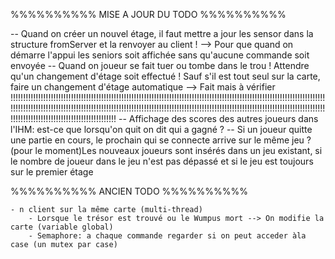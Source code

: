 %%%%%%%%%% MISE A JOUR DU TODO %%%%%%%%%%

-- Quand on créer un nouvel étage, il faut mettre a jour les sensor dans la structure fromServer et la renvoyer au client ! --> Pour que quand on démarre l'appui les seniors soit affichée sans qu'aucune commande soit envoyée
-- Quand on joueur se fait tuer ou tombe dans le trou ! Attendre qu'un changement d'étage soit effectué ! Sauf s'il est tout seul sur la carte, faire un changement d'étage automatique --> Fait mais à vérifier !!!!!!!!!!!!!!!!!!!!!!!!!!!!!!!!!!!!!!!!!!!!!!!!!!!!!!!!!!!!!!!!!!!!!!!!!!!!!!!!!!!!!!!!!!!!!!!!!!!!!!!!!!!!!!!!!!!!!!!!!!!!!!!!!!!!!!!!!!!!!!!!!!!!!!!!!!!!!!!!!!!!!!!!!!!!!!!!!!!!!!!!!!!!!!!!!!!!!!!!!!!!!!!!!!!!!!!!!!!!!!!!!!!!!!!!!!!!!!!!!!!!!!!!!!!!!!!!!!!!!!!!!!!!!!!!!!!!!!!!!!!!!!!!!!!!
-- Affichage des scores des autres joueurs dans l'IHM: est-ce que lorsqu'on quit on dit qui a gagné ?
-- Si un joueur quitte une partie en cours, le prochain qui se connecte arrive sur le même jeu ?
	(pour le moment)Les nouveaux joueurs sont insérés dans un jeu existant, si le nombre de joueur dans le jeu n'est pas dépassé et si le jeu est toujours sur le premier étage

%%%%%%%%%% ANCIEN TODO %%%%%%%%%%

	- n client sur la même carte (multi-thread)
		- Lorsque le trésor est trouvé ou le Wumpus mort --> On modifie la carte (variable global)
		- Semaphore: a chaque commande regarder si on peut acceder àla case (un mutex par case)
